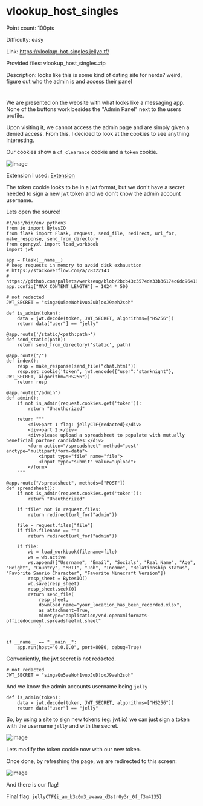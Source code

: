 # vlookup_host_singles
Point count: 100pts

Difficulty: easy

Link: https://vlookup-hot-singles.jellyc.tf/

Provided files: vlookup_host_singles.zip

Description: looks like this is some kind of dating site for nerds? weird, figure out who the admin is and access their panel
# 

We are presented on the website with what looks like a messaging app. None of the buttons work besides the "Admin Panel" next to the users profile.

Upon visiting it, we cannot access the admin page and are simply given a denied access. From this, I decided to look at the cookies to see anything interesting. 

Our cookies show a `cf_clearance` cookie and a `token` cookie. 

![image](https://github.com/sa1181405/pbchocolate-private-writeups/assets/170969470/bbceb63a-e6fa-4fb4-9ed0-612ca9cf6e0b)

Extension I used: [Extension](https://addons.mozilla.org/en-US/firefox/addon/edit-cookie/)

The token cookie looks to be in a jwt format, but we don't have a secret needed to sign a new jwt token and we don't know the admin account username.

Lets open the source!

```
#!/usr/bin/env python3
from io import BytesIO
from flask import Flask, request, send_file, redirect, url_for, make_response, send_from_directory
from openpyxl import load_workbook
import jwt

app = Flask(__name__)
# keep requests in memory to avoid disk exhaustion
# https://stackoverflow.com/a/28322143
# https://github.com/pallets/werkzeug/blob/2bcb43c3574de33b36174c6dc964182ccbc14a69/src/werkzeug/formparser.py#L59
app.config["MAX_CONTENT_LENGTH"] = 1024 * 500

# not redacted
JWT_SECRET = "singaQu5aeWoh1vuoJuD]ooJ9aeh2soh"

def is_admin(token):
    data = jwt.decode(token, JWT_SECRET, algorithms=["HS256"])
    return data["user"] == "jelly"

@app.route('/static/<path:path>')
def send_static(path):
    return send_from_directory('static', path)

@app.route("/")
def index():
    resp = make_response(send_file("chat.html"))
    resp.set_cookie('token', jwt.encode({"user":"starknight"}, JWT_SECRET, algorithm="HS256"))
    return resp

@app.route("/admin")
def admin():
    if not is_admin(request.cookies.get('token')):
        return "Unauthorized"

    return """
        <div>part 1 flag: jellyCTF{redacted}</div>
        <div>part 2:</div>
        <div>please upload a spreadsheet to populate with mutually beneficial partner candidates:</div>
        <form action="/spreadsheet" method="post" enctype="multipart/form-data">
            <input type="file" name="file">
            <input type="submit" value="upload">
        </form>
    """

@app.route("/spreadsheet", methods=["POST"])
def spreadsheet():
    if not is_admin(request.cookies.get('token')):
        return "Unauthorized"
    
    if "file" not in request.files:
        return redirect(url_for("admin"))
    
    file = request.files["file"]
    if file.filename == "":
        return redirect(url_for("admin"))

    if file:
        wb = load_workbook(filename=file)
        ws = wb.active
        ws.append(["Username", "Email", "Socials", "Real Name", "Age", "Height", "Country", "MBTI", "Job", "Income", "Relationship status", "Favorite Sanrio Character", "Favorite Minecraft Version"])
        resp_sheet = BytesIO()
        wb.save(resp_sheet)
        resp_sheet.seek(0)
        return send_file(
            resp_sheet,
            download_name="your_location_has_been_recorded.xlsx",
            as_attachment=True,
            mimetype="application/vnd.openxmlformats-officedocument.spreadsheetml.sheet"
            )


if __name__ == "__main__":
    app.run(host="0.0.0.0", port=8080, debug=True)
```

Conveniently, the jwt secret is not redacted.
```
# not redacted
JWT_SECRET = "singaQu5aeWoh1vuoJuD]ooJ9aeh2soh"
```

And we know the admin accounts username being `jelly`

```
def is_admin(token):
    data = jwt.decode(token, JWT_SECRET, algorithms=["HS256"])
    return data["user"] == "jelly"
```

So, by using a site to sign new tokens (eg: jwt.io) we can just sign a token with the username `jelly` and with the secret.

![image](https://github.com/sa1181405/pbchocolate-private-writeups/assets/170969470/63e077bb-ab64-4df1-a7bc-c1df06e98ddb)

Lets modify the token cookie now with our new token.

Once done, by refreshing the page, we are redirected to this screen:

![image](https://github.com/sa1181405/pbchocolate-private-writeups/assets/170969470/fbe2c05f-22b6-425a-a102-9f2d1be4a14d)

And there is our flag!

Final flag: `jellyCTF{i_am_b3c0m3_awawa_d3str0y3r_0f_f3m4135}`


